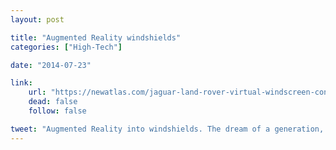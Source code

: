 ```yaml
---
layout: post

title: "Augmented Reality windshields"
categories: ["High-Tech"]

date: "2014-07-23"

link:
    url: "https://newatlas.com/jaguar-land-rover-virtual-windscreen-concept/32930/"
    dead: false
    follow: false

tweet: "Augmented Reality into windshields. The dream of a generation, a reality for the next? Jaguar's R&D department is tinking about it."
---
```

